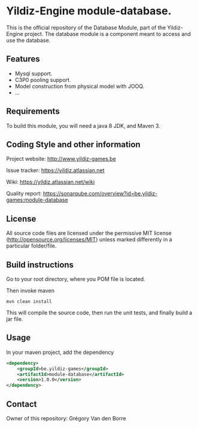 # Yildiz-Engine module-database.

This is the official repository of the Database Module, part of the Yildiz-Engine project.
The database module is a component meant to access and use the database.

## Features

* Mysql support.
* C3P0 pooling support.
* Model construction from physical model with JOOQ.
* ...

## Requirements

To build this module, you will need a java 8 JDK, and Maven 3.

## Coding Style and other information

Project website:
http://www.yildiz-games.be

Issue tracker:
https://yildiz.atlassian.net

Wiki:
https://yildiz.atlassian.net/wiki

Quality report:
https://sonarqube.com/overview?id=be.yildiz-games:module-database

## License

All source code files are licensed under the permissive MIT license
(http://opensource.org/licenses/MIT) unless marked differently in a particular folder/file.

## Build instructions

Go to your root directory, where you POM file is located.

Then invoke maven

	mvn clean install

This will compile the source code, then run the unit tests, and finally build a jar file.

## Usage

In your maven project, add the dependency

```xml
<dependency>
    <groupId>be.yildiz-games</groupId>
    <artifactId>module-database</artifactId>
    <version>1.0.0</version>
</dependency>
```
## Contact
Owner of this repository: Grégory Van den Borre